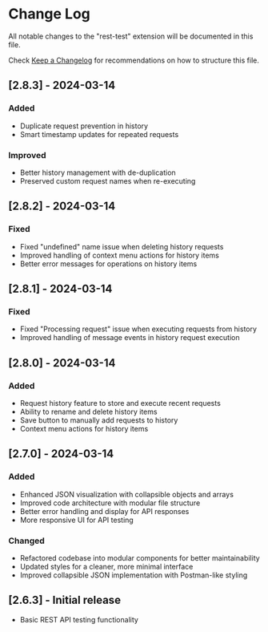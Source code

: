# Change Log

All notable changes to the "rest-test" extension will be documented in this file.

Check [Keep a Changelog](http://keepachangelog.com/) for recommendations on how to structure this file.

## [2.8.3] - 2024-03-14

### Added
- Duplicate request prevention in history
- Smart timestamp updates for repeated requests

### Improved
- Better history management with de-duplication
- Preserved custom request names when re-executing

## [2.8.2] - 2024-03-14

### Fixed
- Fixed "undefined" name issue when deleting history requests
- Improved handling of context menu actions for history items
- Better error messages for operations on history items

## [2.8.1] - 2024-03-14

### Fixed
- Fixed "Processing request" issue when executing requests from history
- Improved handling of message events in history request execution

## [2.8.0] - 2024-03-14

### Added
- Request history feature to store and execute recent requests
- Ability to rename and delete history items
- Save button to manually add requests to history
- Context menu actions for history items

## [2.7.0] - 2024-03-14

### Added
- Enhanced JSON visualization with collapsible objects and arrays
- Improved code architecture with modular file structure
- Better error handling and display for API responses
- More responsive UI for API testing

### Changed
- Refactored codebase into modular components for better maintainability
- Updated styles for a cleaner, more minimal interface
- Improved collapsible JSON implementation with Postman-like styling

## [2.6.3] - Initial release
- Basic REST API testing functionality